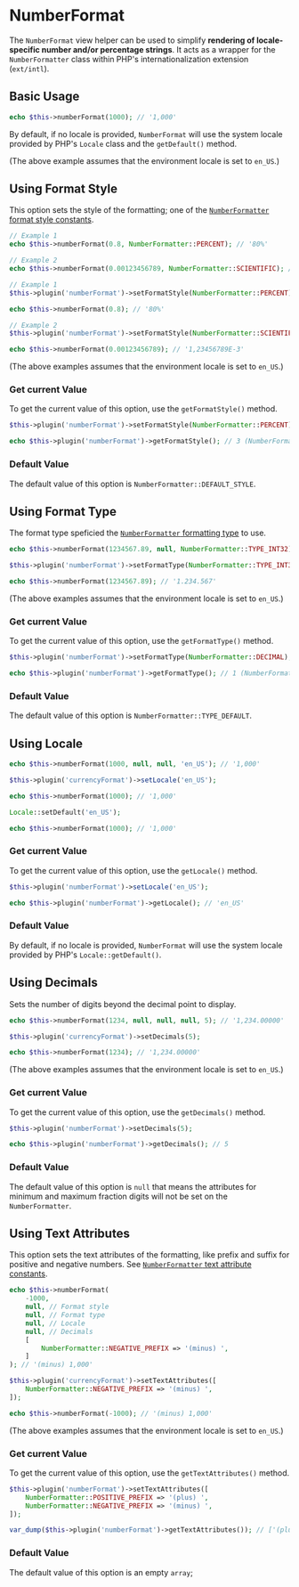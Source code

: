 # NumberFormat

The `NumberFormat` view helper can be used to simplify **rendering of
locale-specific number and/or percentage strings**. It acts as a wrapper for the
`NumberFormatter` class within PHP's internationalization extension (`ext/intl`).

## Basic Usage

```php
echo $this->numberFormat(1000); // '1,000'
```

By default, if no locale is provided, `NumberFormat` will use the system
locale provided by PHP's `Locale` class and the `getDefault()` method.

(The above example assumes that the environment locale is set to `en_US`.)

## Using Format Style

This option sets the style of the formatting; one of the 
[`NumberFormatter` format style constants](http://www.php.net/manual/class.numberformatter.php#intl.numberformatter-constants.unumberformatstyle).

```php fct_label="Constructor Usage"
// Example 1
echo $this->numberFormat(0.8, NumberFormatter::PERCENT); // '80%'

// Example 2
echo $this->numberFormat(0.00123456789, NumberFormatter::SCIENTIFIC); // '1,23456789E-3'
```

```php fct_label="Setter Usage"
// Example 1
$this->plugin('numberFormat')->setFormatStyle(NumberFormatter::PERCENT);

echo $this->numberFormat(0.8); // '80%'

// Example 2
$this->plugin('numberFormat')->setFormatStyle(NumberFormatter::SCIENTIFIC);

echo $this->numberFormat(0.00123456789); // '1,23456789E-3'
```

(The above examples assumes that the environment locale is set to `en_US`.)

### Get current Value

To get the current value of this option, use the `getFormatStyle()` method.

```php
$this->plugin('numberFormat')->setFormatStyle(NumberFormatter::PERCENT);

echo $this->plugin('numberFormat')->getFormatStyle(); // 3 (NumberFormatter::DEFAULT_STYLE)
```

### Default Value

The default value of this option is `NumberFormatter::DEFAULT_STYLE`.

## Using Format Type

The format type speficied the [`NumberFormatter` formatting type](http://www.php.net/manual/class.numberformatter.php#intl.numberformatter-constants.types)
to use.

```php fct_label="Constructor Usage"
echo $this->numberFormat(1234567.89, null, NumberFormatter::TYPE_INT32); // '1.234.567'
```

```php fct_label="Setter Usage"
$this->plugin('numberFormat')->setFormatType(NumberFormatter::TYPE_INT32);

echo $this->numberFormat(1234567.89); // '1.234.567'
```

(The above examples assumes that the environment locale is set to `en_US`.)

### Get current Value

To get the current value of this option, use the `getFormatType()` method.

```php
$this->plugin('numberFormat')->setFormatType(NumberFormatter::DECIMAL);

echo $this->plugin('numberFormat')->getFormatType(); // 1 (NumberFormatter::DECIMAL)
```

### Default Value

The default value of this option is `NumberFormatter::TYPE_DEFAULT`.

## Using Locale

```php fct_label="Invoke Usage"
echo $this->numberFormat(1000, null, null, 'en_US'); // '1,000'
```

```php fct_label="Setter Usage"
$this->plugin('currencyFormat')->setLocale('en_US');

echo $this->numberFormat(1000); // '1,000'
```

```php fct_label="Locale Class Usage"
Locale::setDefault('en_US');

echo $this->numberFormat(1000); // '1,000'
```

### Get current Value

To get the current value of this option, use the `getLocale()` method.

```php
$this->plugin('numberFormat')->setLocale('en_US');

echo $this->plugin('numberFormat')->getLocale(); // 'en_US'
```

### Default Value

By default, if no locale is provided, `NumberFormat` will use the system
locale provided by PHP's `Locale::getDefault()`.

## Using Decimals

Sets the number of digits beyond the decimal point to display.

```php fct_label="Invoke Usage"
echo $this->numberFormat(1234, null, null, null, 5); // '1,234.00000'
```

```php fct_label="Setter Usage"
$this->plugin('currencyFormat')->setDecimals(5);

echo $this->numberFormat(1234); // '1,234.00000'
```

(The above examples assumes that the environment locale is set to `en_US`.)

### Get current Value

To get the current value of this option, use the `getDecimals()` method.

```php
$this->plugin('numberFormat')->setDecimals(5);

echo $this->plugin('numberFormat')->getDecimals(); // 5
```

### Default Value

The default value of this option is `null` that means the attributes for minimum
and maximum fraction digits will not be set on the `NumberFormatter`.

## Using Text Attributes

This option sets the text attributes of the formatting, like prefix and suffix 
for positive and negative numbers. See
[`NumberFormatter` text attribute constants](http://www.php.net/manual/class.numberformatter.php#intl.numberformatter-constants.unumberformattextattribute).

```php fct_label="Invoke Usage"
echo $this->numberFormat(
    -1000,
    null, // Format style
    null, // Format type
    null, // Locale
    null, // Decimals
    [
        NumberFormatter::NEGATIVE_PREFIX => '(minus) ',
    ]
); // '(minus) 1,000'
```

```php fct_label="Setter Usage"
$this->plugin('currencyFormat')->setTextAttributes([
    NumberFormatter::NEGATIVE_PREFIX => '(minus) ',
]);

echo $this->numberFormat(-1000); // '(minus) 1,000'
```

(The above examples assumes that the environment locale is set to `en_US`.)

### Get current Value

To get the current value of this option, use the `getTextAttributes()` method.

```php
$this->plugin('numberFormat')->setTextAttributes([
    NumberFormatter::POSITIVE_PREFIX => '(plus) ',
    NumberFormatter::NEGATIVE_PREFIX => '(minus) ',
]);

var_dump($this->plugin('numberFormat')->getTextAttributes()); // ['(plus) ', '(minus) ']
```

### Default Value

The default value of this option is an empty `array`;
